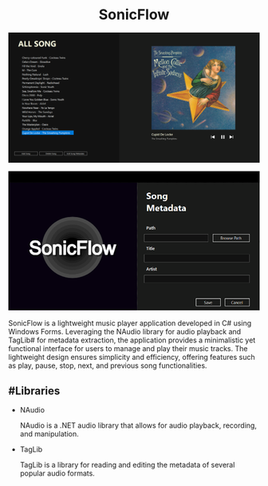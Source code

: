 <div align="center">
  <h1>SonicFlow</h1>
  <p><img src="UI1.png" /></p>
  <p><img src="UI2.png"/></p>
</div>
<p>
SonicFlow is a lightweight music player application developed in C# using Windows Forms. Leveraging the NAudio library for audio playback and TagLib# for metadata extraction, the application provides a minimalistic yet functional interface for users to manage and play their music tracks. The lightweight design ensures simplicity and efficiency, offering features such as play, pause, stop, next, and previous song functionalities.</p>

<div>
  <h2>#Libraries</h2>
  <ul>
    <li>NAudio<p>NAudio is a .NET audio library that allows for audio playback, recording, and manipulation.</p></li>
    <li>TagLib<p>TagLib is a library for reading and editing the metadata of several popular audio formats.</p></li>
  </ul>
</div>
